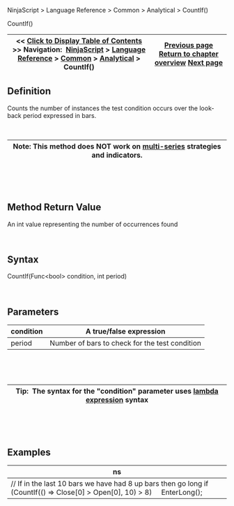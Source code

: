 ﻿


NinjaScript \> Language Reference \> Common \> Analytical \> CountIf()






















CountIf()







| \<\< [Click to Display Table of Contents](countif.md) \>\> **Navigation:**     [NinjaScript](ninjascript.md) \> [Language Reference](language_reference_wip.md) \> [Common](common.md) \> [Analytical](market_data.md) \> CountIf() | [Previous page](approxcompare.md) [Return to chapter overview](market_data.md) [Next page](crossabove.md) |
| --- | --- |











## Definition


Counts the number of instances the test condition occurs over the look\-back period expressed in bars.


 




| Note: This method does NOT work on [multi\-series](multi-time_frame__instruments.md) strategies and indicators. |
| --- |



 


 


## Method Return Value


An int value representing the number of occurrences found


 


## Syntax


CountIf(Func\<bool\> condition, int period)  

 


## Parameters




| condition | A true/false expression |
| --- | --- |
| period | Number of bars to check for the test condition |



 


 




| Tip:  The syntax for the "condition" parameter uses [lambda expression](http://msdn.microsoft.com/en-us/library/bb397687.aspx) syntax |
| --- |



 


 


## Examples




| ns |
| --- |
| // If in the last 10 bars we have had 8 up bars then go long if (CountIf(() \=\> Close\[0] \> Open\[0], 10) \> 8)      EnterLong(); |









